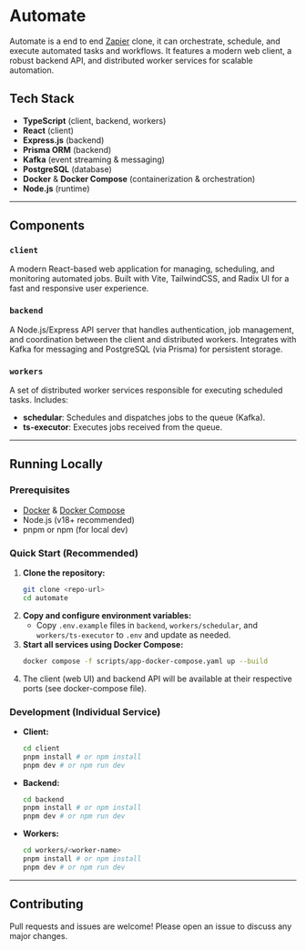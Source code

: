 # Automate

Automate is a end to end [Zapier](https://zapier.com/) clone, it can orchestrate, schedule, and execute automated tasks and workflows. It features a modern web client, a robust backend API, and distributed worker services for scalable automation.

## Tech Stack
- **TypeScript** (client, backend, workers)
- **React** (client)
- **Express.js** (backend)
- **Prisma ORM** (backend)
- **Kafka** (event streaming & messaging)
- **PostgreSQL** (database)
- **Docker** & **Docker Compose** (containerization & orchestration)
- **Node.js** (runtime)

---

## Components

### `client`
A modern React-based web application for managing, scheduling, and monitoring automated jobs. Built with Vite, TailwindCSS, and Radix UI for a fast and responsive user experience.

### `backend`
A Node.js/Express API server that handles authentication, job management, and coordination between the client and distributed workers. Integrates with Kafka for messaging and PostgreSQL (via Prisma) for persistent storage.

### `workers`
A set of distributed worker services responsible for executing scheduled tasks. Includes:
- **schedular**: Schedules and dispatches jobs to the queue (Kafka).
- **ts-executor**: Executes jobs received from the queue.

---

## Running Locally

### Prerequisites
- [Docker](https://www.docker.com/) & [Docker Compose](https://docs.docker.com/compose/)
- Node.js (v18+ recommended)
- pnpm or npm (for local dev)

### Quick Start (Recommended)

1. **Clone the repository:**
   ```sh
   git clone <repo-url>
   cd automate
   ```
2. **Copy and configure environment variables:**
   - Copy `.env.example` files in `backend`, `workers/schedular`, and `workers/ts-executor` to `.env` and update as needed.
3. **Start all services using Docker Compose:**
   ```sh
   docker compose -f scripts/app-docker-compose.yaml up --build
   ```
4. The client (web UI) and backend API will be available at their respective ports (see docker-compose file).

### Development (Individual Service)
- **Client:**
  ```sh
  cd client
  pnpm install # or npm install
  pnpm dev # or npm run dev
  ```
- **Backend:**
  ```sh
  cd backend
  pnpm install # or npm install
  pnpm dev # or npm run dev
  ```
- **Workers:**
  ```sh
  cd workers/<worker-name>
  pnpm install # or npm install
  pnpm dev # or npm run dev
  ```

---

## Contributing
Pull requests and issues are welcome! Please open an issue to discuss any major changes.


